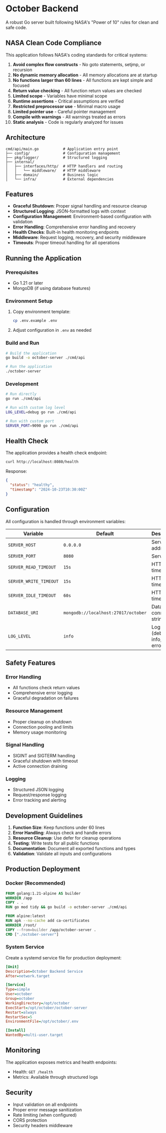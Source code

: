 # October Backend

A robust Go server built following NASA's "Power of 10" rules for clean and safe code.

## NASA Clean Code Compliance

This application follows NASA's coding standards for critical systems:

1. **Avoid complex flow constructs** - No goto statements, setjmp, or recursion
2. **No dynamic memory allocation** - All memory allocations are at startup
3. **No functions larger than 60 lines** - All functions are kept simple and focused
4. **Return value checking** - All function return values are checked
5. **Limited scope** - Variables have minimal scope
6. **Runtime assertions** - Critical assumptions are verified
7. **Restricted preprocessor use** - Minimal macro usage
8. **Limited pointer use** - Careful pointer management
9. **Compile with warnings** - All warnings treated as errors
10. **Static analysis** - Code is regularly analyzed for issues

## Architecture

```
cmd/api/main.go           # Application entry point
├── config/               # Configuration management
├── pkg/logger/           # Structured logging
├── internal/
│   ├── interfaces/http/  # HTTP handlers and routing
│   │   └── middleware/   # HTTP middleware
│   ├── domain/           # Business logic
│   └── infra/            # External dependencies
```

## Features

- **Graceful Shutdown**: Proper signal handling and resource cleanup
- **Structured Logging**: JSON-formatted logs with context
- **Configuration Management**: Environment-based configuration with validation
- **Error Handling**: Comprehensive error handling and recovery
- **Health Checks**: Built-in health monitoring endpoints
- **Middleware**: Request logging, recovery, and security middleware
- **Timeouts**: Proper timeout handling for all operations

## Running the Application

### Prerequisites

- Go 1.21 or later
- MongoDB (if using database features)

### Environment Setup

1. Copy environment template:
   ```bash
   cp .env.example .env
   ```

2. Adjust configuration in `.env` as needed

### Build and Run

```bash
# Build the application
go build -o october-server ./cmd/api

# Run the application
./october-server
```

### Development

```bash
# Run directly
go run ./cmd/api

# Run with custom log level
LOG_LEVEL=debug go run ./cmd/api

# Run with custom port
SERVER_PORT=9090 go run ./cmd/api
```

## Health Check

The application provides a health check endpoint:

```bash
curl http://localhost:8080/health
```

Response:
```json
{
  "status": "healthy",
  "timestamp": "2024-10-23T10:30:00Z"
}
```

## Configuration

All configuration is handled through environment variables:

| Variable | Default | Description |
|----------|---------|-------------|
| `SERVER_HOST` | `0.0.0.0` | Server bind address |
| `SERVER_PORT` | `8080` | Server port |
| `SERVER_READ_TIMEOUT` | `15s` | HTTP read timeout |
| `SERVER_WRITE_TIMEOUT` | `15s` | HTTP write timeout |
| `SERVER_IDLE_TIMEOUT` | `60s` | HTTP idle timeout |
| `DATABASE_URI` | `mongodb://localhost:27017/october` | Database connection string |
| `LOG_LEVEL` | `info` | Log level (debug, info, warn, error) |

## Safety Features

### Error Handling
- All functions check return values
- Comprehensive error logging
- Graceful degradation on failures

### Resource Management
- Proper cleanup on shutdown
- Connection pooling and limits
- Memory usage monitoring

### Signal Handling
- SIGINT and SIGTERM handling
- Graceful shutdown with timeout
- Active connection draining

### Logging
- Structured JSON logging
- Request/response logging
- Error tracking and alerting

## Development Guidelines

1. **Function Size**: Keep functions under 60 lines
2. **Error Handling**: Always check and handle errors
3. **Resource Cleanup**: Use defer for cleanup operations
4. **Testing**: Write tests for all public functions
5. **Documentation**: Document all exported functions and types
6. **Validation**: Validate all inputs and configurations

## Production Deployment

### Docker (Recommended)

```dockerfile
FROM golang:1.21-alpine AS builder
WORKDIR /app
COPY . .
RUN go mod tidy && go build -o october-server ./cmd/api

FROM alpine:latest
RUN apk --no-cache add ca-certificates
WORKDIR /root/
COPY --from=builder /app/october-server .
CMD ["./october-server"]
```

### System Service

Create a systemd service file for production deployment:

```ini
[Unit]
Description=October Backend Service
After=network.target

[Service]
Type=simple
User=october
Group=october
WorkingDirectory=/opt/october
ExecStart=/opt/october/october-server
Restart=always
RestartSec=5
EnvironmentFile=/opt/october/.env

[Install]
WantedBy=multi-user.target
```

## Monitoring

The application exposes metrics and health endpoints:

- Health: `GET /health`
- Metrics: Available through structured logs

## Security

- Input validation on all endpoints
- Proper error message sanitization
- Rate limiting (when configured)
- CORS protection
- Security headers middleware
